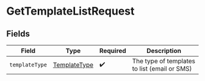# GetTemplateListRequest


## Fields

| Field                                                   | Type                                                    | Required                                                | Description                                             |
| ------------------------------------------------------- | ------------------------------------------------------- | ------------------------------------------------------- | ------------------------------------------------------- |
| `templateType`                                          | [TemplateType](../../models/operations/TemplateType.md) | :heavy_check_mark:                                      | The type of templates to list (email or SMS)            |